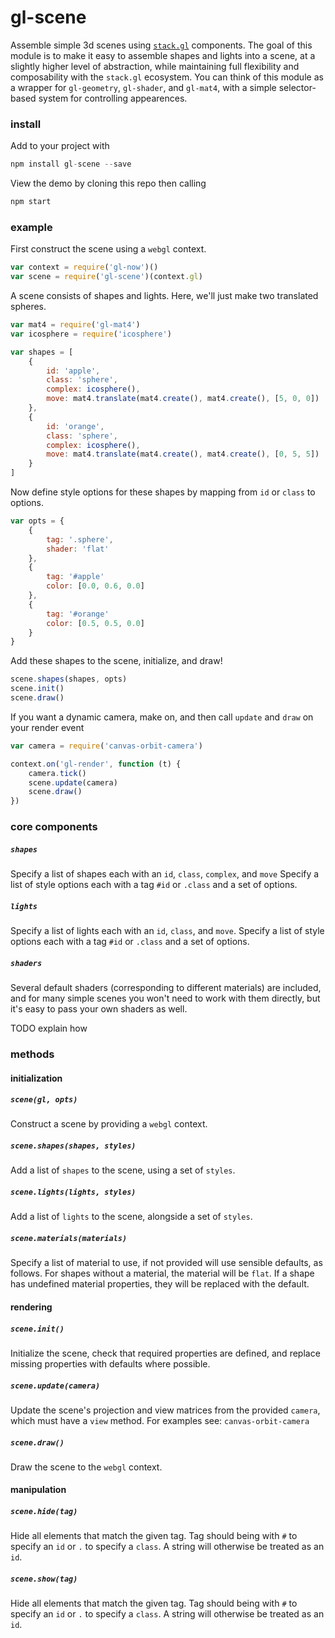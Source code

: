# gl-scene

Assemble simple 3d scenes using [`stack.gl`](http://stack.gl) components. The goal of this module is to make it easy to assemble shapes and lights into a scene, at a slightly higher level of abstraction, while maintaining full flexibility and composability with the `stack.gl` ecosystem. You can think of this module as a wrapper for `gl-geometry`, `gl-shader`, and `gl-mat4`, with a simple selector-based system for controlling appearences.

### install

Add to your project with

```javascript
npm install gl-scene --save
```

View the demo by cloning this repo then calling

```javascript
npm start
```

### example

First construct the scene using a `webgl` context.

```javascript
var context = require('gl-now')()
var scene = require('gl-scene')(context.gl)
```

A scene consists of shapes and lights. Here, we'll just make two translated spheres.

```javascript
var mat4 = require('gl-mat4')
var icosphere = require('icosphere')

var shapes = [
	{
		id: 'apple',
		class: 'sphere',
		complex: icosphere(),
		move: mat4.translate(mat4.create(), mat4.create(), [5, 0, 0])
	},
	{
		id: 'orange',
		class: 'sphere',
		complex: icosphere(),
		move: mat4.translate(mat4.create(), mat4.create(), [0, 5, 5])
	}
]
```

Now define style options for these shapes by mapping from `id` or `class` to options.

```javascript
var opts = {
	{
		tag: '.sphere',
		shader: 'flat'
	},
	{
		tag: '#apple'
		color: [0.0, 0.6, 0.0]
	},
	{
		tag: '#orange'
		color: [0.5, 0.5, 0.0]
	}
}
```

Add these shapes to the scene, initialize, and draw!

```javascript
scene.shapes(shapes, opts)
scene.init()
scene.draw()
```

If you want a dynamic camera, make on, and then call `update` and `draw` on your render event

```javascript
var camera = require('canvas-orbit-camera')

context.on('gl-render', function (t) {
	camera.tick()
	scene.update(camera)
	scene.draw()	
})
```

### core components

##### `shapes`

Specify a list of shapes each with an `id`, `class`, `complex`, and `move`
Specify a list of style options each with a tag `#id` or `.class` and a set of options.

##### `lights`

Specify a list of lights each with an `id`, `class`, and `move`.
Specify a list of style options each with a tag `#id` or `.class` and a set of options.

##### `shaders`

Several default shaders (corresponding to different materials) are included, and for many simple scenes you won't need to work with them directly, but it's easy to pass your own shaders as well.

TODO explain how

### methods

#### initialization

##### `scene(gl, opts)`

Construct a scene by providing a `webgl` context.

##### `scene.shapes(shapes, styles)`

Add a list of `shapes` to the scene, using a set of `styles`.

##### `scene.lights(lights, styles)`

Add a list of `lights` to the scene, alongside a set of `styles`.

##### `scene.materials(materials)`

Specify a list of material to use, if not provided will use sensible defaults, as follows. For shapes without a material, the material will be `flat`. If a shape has undefined material properties, they will be replaced with the default.

#### rendering

##### `scene.init()`

Initialize the scene, check that required properties are defined, and replace missing properties with defaults where possible.

##### `scene.update(camera)`

Update the scene's projection and view matrices from the provided `camera`, which must have a `view` method. For examples see: `canvas-orbit-camera`

##### `scene.draw()`

Draw the scene to the `webgl` context.

#### manipulation

##### `scene.hide(tag)`

Hide all elements that match the given tag. Tag should being with `#` to specify an `id` or `.` to specify a `class`. A string will otherwise be treated as an `id`.

##### `scene.show(tag)`

Hide all elements that match the given tag. Tag should being with `#` to specify an `id` or `.` to specify a `class`. A string will otherwise be treated as an `id`.
